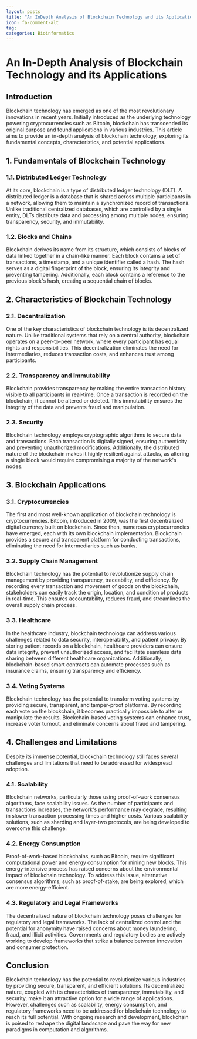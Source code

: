 ```yaml
---
layout: posts
title: "An InDepth Analysis of Blockchain Technology and its Applications"
icon: fa-comment-alt
tag:      
categories: Bioinformatics
---
```



# An In-Depth Analysis of Blockchain Technology and its Applications

## Introduction

Blockchain technology has emerged as one of the most revolutionary innovations in recent years. Initially introduced as the underlying technology powering cryptocurrencies such as Bitcoin, blockchain has transcended its original purpose and found applications in various industries. This article aims to provide an in-depth analysis of blockchain technology, exploring its fundamental concepts, characteristics, and potential applications.

## 1. Fundamentals of Blockchain Technology

### 1.1. Distributed Ledger Technology

At its core, blockchain is a type of distributed ledger technology (DLT). A distributed ledger is a database that is shared across multiple participants in a network, allowing them to maintain a synchronized record of transactions. Unlike traditional centralized databases, which are controlled by a single entity, DLTs distribute data and processing among multiple nodes, ensuring transparency, security, and immutability.

### 1.2. Blocks and Chains

Blockchain derives its name from its structure, which consists of blocks of data linked together in a chain-like manner. Each block contains a set of transactions, a timestamp, and a unique identifier called a hash. The hash serves as a digital fingerprint of the block, ensuring its integrity and preventing tampering. Additionally, each block contains a reference to the previous block's hash, creating a sequential chain of blocks.

## 2. Characteristics of Blockchain Technology

### 2.1. Decentralization

One of the key characteristics of blockchain technology is its decentralized nature. Unlike traditional systems that rely on a central authority, blockchain operates on a peer-to-peer network, where every participant has equal rights and responsibilities. This decentralization eliminates the need for intermediaries, reduces transaction costs, and enhances trust among participants.

### 2.2. Transparency and Immutability

Blockchain provides transparency by making the entire transaction history visible to all participants in real-time. Once a transaction is recorded on the blockchain, it cannot be altered or deleted. This immutability ensures the integrity of the data and prevents fraud and manipulation.

### 2.3. Security

Blockchain technology employs cryptographic algorithms to secure data and transactions. Each transaction is digitally signed, ensuring authenticity and preventing unauthorized modifications. Additionally, the distributed nature of the blockchain makes it highly resilient against attacks, as altering a single block would require compromising a majority of the network's nodes.

## 3. Blockchain Applications

### 3.1. Cryptocurrencies

The first and most well-known application of blockchain technology is cryptocurrencies. Bitcoin, introduced in 2009, was the first decentralized digital currency built on blockchain. Since then, numerous cryptocurrencies have emerged, each with its own blockchain implementation. Blockchain provides a secure and transparent platform for conducting transactions, eliminating the need for intermediaries such as banks.

### 3.2. Supply Chain Management

Blockchain technology has the potential to revolutionize supply chain management by providing transparency, traceability, and efficiency. By recording every transaction and movement of goods on the blockchain, stakeholders can easily track the origin, location, and condition of products in real-time. This ensures accountability, reduces fraud, and streamlines the overall supply chain process.

### 3.3. Healthcare

In the healthcare industry, blockchain technology can address various challenges related to data security, interoperability, and patient privacy. By storing patient records on a blockchain, healthcare providers can ensure data integrity, prevent unauthorized access, and facilitate seamless data sharing between different healthcare organizations. Additionally, blockchain-based smart contracts can automate processes such as insurance claims, ensuring transparency and efficiency.

### 3.4. Voting Systems

Blockchain technology has the potential to transform voting systems by providing secure, transparent, and tamper-proof platforms. By recording each vote on the blockchain, it becomes practically impossible to alter or manipulate the results. Blockchain-based voting systems can enhance trust, increase voter turnout, and eliminate concerns about fraud and tampering.

## 4. Challenges and Limitations

Despite its immense potential, blockchain technology still faces several challenges and limitations that need to be addressed for widespread adoption.

### 4.1. Scalability

Blockchain networks, particularly those using proof-of-work consensus algorithms, face scalability issues. As the number of participants and transactions increases, the network's performance may degrade, resulting in slower transaction processing times and higher costs. Various scalability solutions, such as sharding and layer-two protocols, are being developed to overcome this challenge.

### 4.2. Energy Consumption

Proof-of-work-based blockchains, such as Bitcoin, require significant computational power and energy consumption for mining new blocks. This energy-intensive process has raised concerns about the environmental impact of blockchain technology. To address this issue, alternative consensus algorithms, such as proof-of-stake, are being explored, which are more energy-efficient.

### 4.3. Regulatory and Legal Frameworks

The decentralized nature of blockchain technology poses challenges for regulatory and legal frameworks. The lack of centralized control and the potential for anonymity have raised concerns about money laundering, fraud, and illicit activities. Governments and regulatory bodies are actively working to develop frameworks that strike a balance between innovation and consumer protection.

## Conclusion

Blockchain technology has the potential to revolutionize various industries by providing secure, transparent, and efficient solutions. Its decentralized nature, coupled with its characteristics of transparency, immutability, and security, make it an attractive option for a wide range of applications. However, challenges such as scalability, energy consumption, and regulatory frameworks need to be addressed for blockchain technology to reach its full potential. With ongoing research and development, blockchain is poised to reshape the digital landscape and pave the way for new paradigms in computation and algorithms.